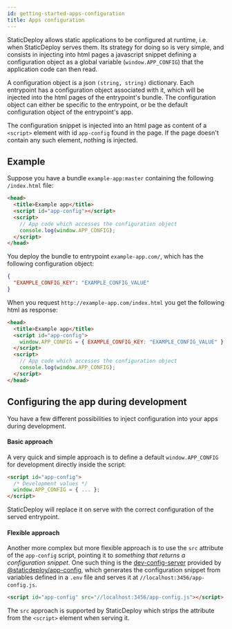 ```yaml
---
id: getting-started-apps-configuration
title: Apps configuration
---
```


StaticDeploy allows static applications to be configured at runtime, i.e. when
StaticDeploy serves them. Its strategy for doing so is very simple, and consists
in injecting into html pages a javascript snippet defining a configuration
object as a global variable (`window.APP_CONFIG`) that the application code can
then read.

A configuration object is a json `(string, string)` dictionary. Each entrypoint
has a configuration object associated with it, which will be injected into the
html pages of the entrypoint's bundle. The configuration object can either be
specific to the entrypoint, or be the default configuration object of the
entrypoint's app.

The configuration snippet is injected into an html page as content of a
`<script>` element with id `app-config` found in the page. If the page doesn't
contain any such element, nothing is injected.

## Example

Suppose you have a bundle `example-app:master` containing the following
`/index.html` file:

```html
<head>
  <title>Example app</title>
  <script id="app-config"></script>
  <script>
    // App code which accesses the configuration object
    console.log(window.APP_CONFIG);
  </script>
</head>
```

You deploy the bundle to entrypoint `example-app.com/`, which has the following
configuration object:

```json
{
  "EXAMPLE_CONFIG_KEY": "EXAMPLE_CONFIG_VALUE"
}
```

When you request `http://example-app.com/index.html` you get the following html
as response:

```html
<head>
  <title>Example app</title>
  <script id="app-config">
    window.APP_CONFIG = { EXAMPLE_CONFIG_KEY: "EXAMPLE_CONFIG_VALUE" };
  </script>
  <script>
    // App code which accesses the configuration object
    console.log(window.APP_CONFIG);
  </script>
</head>
```

## Configuring the app during development

You have a few different possibilities to inject configuration into your apps
during development.

#### Basic approach

A very quick and simple approach is to define a default `window.APP_CONFIG` for
development directly inside the script:

```html
<script id="app-config">
  /* Development values */
  window.APP_CONFIG = { ... };
</script>
```

StaticDeploy will replace it on serve with the correct configuration of the
served entrypoint.

#### Flexible approach

Another more complex but more flexible approach is to use the `src` attribute of
the `app-config` script, pointing it to _something that returns a configuration
snippet_. One such thing is the
[dev-config-server](https://github.com/staticdeploy/app-config/blob/master/docs/dev-config-server-cli-options.md)
provided by
[@staticdeploy/app-config](https://github.com/staticdeploy/app-config), which
generates the configuration snippet from variables defined in a `.env` file and
serves it at `//localhost:3456/app-config.js`.

```html
<script id="app-config" src="//localhost:3456/app-config.js"></script>
```

The `src` approach is supported by StaticDeploy which strips the attribute from
the `<script>` element when serving it.
